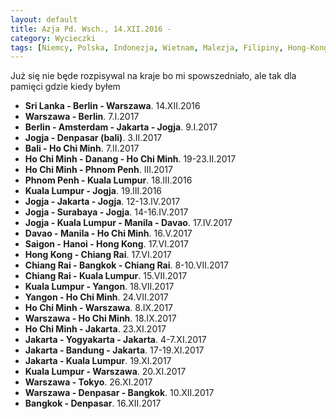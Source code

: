 ```yaml
---
layout: default
title: Azja Pd. Wsch., 14.XII.2016 - 
category: Wycieczki
tags: [Niemcy, Polska, Indonezja, Wietnam, Malezja, Filipiny, Hong-Kong, Tajlandia]
---
```


<div style='margin:auto;max-width: 55em'>
Już się nie będe rozpisywal na kraje bo mi spowszedniało, ale tak dla pamięci gdzie kiedy byłem
<p>
    <ul>
    <li><b>Sri Lanka - Berlin - Warszawa</b>. 14.XII.2016</li>
    <li><b>Warszawa - Berlin</b>. 7.I.2017</li>
    <li><b>Berlin - Amsterdam - Jakarta - Jogja</b>. 9.I.2017</li>
    <li><b>Jogja - Denpasar (bali)</b>. 3.II.2017</li>
    <li><b>Bali - Ho Chi Minh</b>. 7.II.2017</li>
    <li><b>Ho Chi Minh - Danang - Ho Chi Minh</b>. 19-23.II.2017</li>
    <li><b>Ho Chi Minh - Phnom Penh</b>. III.2017</li>
    <li><b>Phnom Penh - Kuala Lumpur</b>. 18.III.2016</li>
    <li><b>Kuala Lumpur - Jogja</b>. 19.III.2016</li>
    <li><b>Jogja - Jakarta - Jogja</b>. 12-13.IV.2017</li>
    <li><b>Jogja - Surabaya - Jogja</b>. 14-16.IV.2017</li>
    <li><b>Jogja - Kuala Lumpur - Manila - Davao</b>. 17.IV.2017</li>
    <li><b>Davao - Manila - Ho Chi Minh</b>. 16.V.2017</li>
    <li><b>Saigon - Hanoi - Hong Kong</b>. 17.VI.2017</li>
    <li><b>Hong Kong - Chiang Rai</b>. 17.VI.2017</li>
    <li><b>Chiang Rai - Bangkok - Chiang Rai</b>. 8-10.VII.2017</li>
    <li><b>Chiang Rai - Kuala Lumpur</b>. 15.VII.2017</li>
    <li><b>Kuala Lumpur - Yangon</b>. 18.VII.2017</li>
    <li><b>Yangon - Ho Chi Minh</b>. 24.VII.2017</li>
    <li><b>Ho Chi Minh - Warszawa</b>. 8.IX.2017</li>
    <li><b>Warszawa - Ho Chi Minh</b>. 18.IX.2017</li>
    <li><b>Ho Chi Minh - Jakarta</b>. 23.XI.2017</li>
    <li><b>Jakarta - Yogyakarta - Jakarta</b>. 4-7.XI.2017</li>
    <li><b>Jakarta - Bandung - Jakarta</b>.  17-19.XI.2017</li>
    <li><b>Jakarta - Kuala Lumpur</b>. 19.XI.2017</li>
    <li><b>Kuala Lumpur - Warszawa</b>. 20.XI.2017</li>
    <li><b>Warszawa - Tokyo</b>. 26.XI.2017</li>
    <li><b>Warszawa - Denpasar - Bangkok</b>. 10.XII.2017</li>
    <li><b>Bangkok - Denpasar</b>. 16.XII.2017</li>
    </ul>
</p>
